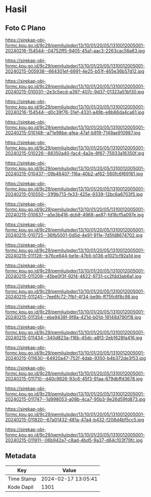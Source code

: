 # Hasil

## Foto C Plano

https://sirekap-obj-formc.kpu.go.id/9c29/pemilu/pdpr/13/10/01/20/05/1310012005001-20240216-154544--04752ff5-9405-45a1-aac3-2263cac56a63.jpg

https://sirekap-obj-formc.kpu.go.id/9c29/pemilu/pdpr/13/10/01/20/05/1310012005001-20240215-005938--664301ef-6991-4e25-b51f-465e36b57d12.jpg

https://sirekap-obj-formc.kpu.go.id/9c29/pemilu/pdpr/13/10/01/20/05/1310012005001-20240215-010031--2e3c5ecd-a397-407c-9d37-01323a51bf30.jpg

https://sirekap-obj-formc.kpu.go.id/9c29/pemilu/pdpr/13/10/01/20/05/1310012005001-20240216-154544--d0c39f76-31ef-4331-a49b-e8b66da4ca61.jpg

https://sirekap-obj-formc.kpu.go.id/9c29/pemilu/pdpr/13/10/01/20/05/1310012005001-20240215-010148--a71e98be-afea-47af-b919-7149ae910987.jpg

https://sirekap-obj-formc.kpu.go.id/9c29/pemilu/pdpr/13/10/01/20/05/1310012005001-20240215-010226--88350a40-fac4-4a2e-8f67-75933a16350f.jpg

https://sirekap-obj-formc.kpu.go.id/9c29/pemilu/pdpr/13/10/01/20/05/1310012005001-20240215-010437--09b46407-116a-40b2-af62-560fc6f69161.jpg

https://sirekap-obj-formc.kpu.go.id/9c29/pemilu/pdpr/13/10/01/20/05/1310012005001-20240215-010550--31f9b713-fe33-425e-9339-12bc6a6703f5.jpg

https://sirekap-obj-formc.kpu.go.id/9c29/pemilu/pdpr/13/10/01/20/05/1310012005001-20240215-010637--a5e3b418-dcb8-4968-ae87-fd18cf5a097e.jpg

https://sirekap-obj-formc.kpu.go.id/9c29/pemilu/pdpr/13/10/01/20/05/1310012005001-20240215-010725--36fb5001-0d5d-4e91-911e-7d5fd8674702.jpg

https://sirekap-obj-formc.kpu.go.id/9c29/pemilu/pdpr/13/10/01/20/05/1310012005001-20240215-011128--b76ce644-be1e-47b5-b136-e1021cf92a1d.jpg

https://sirekap-obj-formc.kpu.go.id/9c29/pemilu/pdpr/13/10/01/20/05/1310012005001-20240215-011208--45be0f3f-92f4-4622-9731-cc2fdd3ab6a1.jpg

https://sirekap-obj-formc.kpu.go.id/9c29/pemilu/pdpr/13/10/01/20/05/1310012005001-20240215-011245--7ee6fc72-7fb1-4f34-be9b-ff75fc6f8c98.jpg

https://sirekap-obj-formc.kpu.go.id/9c29/pemilu/pdpr/13/10/01/20/05/1310012005001-20240215-011354--ebe9438f-9f8a-421d-b01d-19148d790f18.jpg

https://sirekap-obj-formc.kpu.go.id/9c29/pemilu/pdpr/13/10/01/20/05/1310012005001-20240215-011434--340d823a-f16b-45dc-a8f3-2eb1628fa416.jpg

https://sirekap-obj-formc.kpu.go.id/9c29/pemilu/pdpr/13/10/01/20/05/1310012005001-20240215-011630--64920a47-752f-4dab-9350-b4b372de3f53.jpg

https://sirekap-obj-formc.kpu.go.id/9c29/pemilu/pdpr/13/10/01/20/05/1310012005001-20240215-011710--d40c9826-93c6-45f3-91aa-679dbffd3678.jpg

https://sirekap-obj-formc.kpu.go.id/9c29/pemilu/pdpr/13/10/01/20/05/1310012005001-20240215-011747--1d998053-a08b-4ca7-95b3-9e26d59fd873.jpg

https://sirekap-obj-formc.kpu.go.id/9c29/pemilu/pdpr/13/10/01/20/05/1310012005001-20240215-011820--67a01432-481a-47a4-b432-f208d4bf5cc5.jpg

https://sirekap-obj-formc.kpu.go.id/9c29/pemilu/pdpr/13/10/01/20/05/1310012005001-20240215-011911--06b942a7-c8ad-4bd5-9a37-d64c103f79fc.jpg


## Metadata

| Key        | Value               |
| ---------- | ------------------- |
| Time Stamp | 2024-02-17 13:05:41 |
| Kode Dapil | 1301                |



